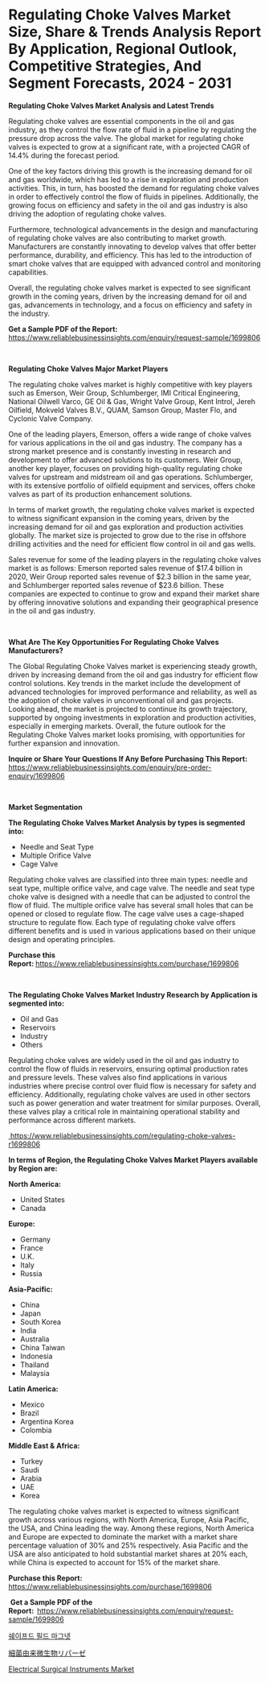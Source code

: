 <p><h1>Regulating Choke Valves Market Size, Share & Trends Analysis Report By Application, Regional Outlook, Competitive Strategies, And Segment Forecasts, 2024 - 2031</h1></p><p><strong>Regulating Choke Valves Market Analysis and Latest Trends</strong></p>
<p><p>Regulating choke valves are essential components in the oil and gas industry, as they control the flow rate of fluid in a pipeline by regulating the pressure drop across the valve. The global market for regulating choke valves is expected to grow at a significant rate, with a projected CAGR of 14.4% during the forecast period. </p><p>One of the key factors driving this growth is the increasing demand for oil and gas worldwide, which has led to a rise in exploration and production activities. This, in turn, has boosted the demand for regulating choke valves in order to effectively control the flow of fluids in pipelines. Additionally, the growing focus on efficiency and safety in the oil and gas industry is also driving the adoption of regulating choke valves.</p><p>Furthermore, technological advancements in the design and manufacturing of regulating choke valves are also contributing to market growth. Manufacturers are constantly innovating to develop valves that offer better performance, durability, and efficiency. This has led to the introduction of smart choke valves that are equipped with advanced control and monitoring capabilities.</p><p>Overall, the regulating choke valves market is expected to see significant growth in the coming years, driven by the increasing demand for oil and gas, advancements in technology, and a focus on efficiency and safety in the industry.</p></p>
<p><strong>Get a Sample PDF of the Report:&nbsp;</strong> <a href="https://www.reliablebusinessinsights.com/enquiry/request-sample/1699806">https://www.reliablebusinessinsights.com/enquiry/request-sample/1699806</a></p>
<p>&nbsp;</p>
<p><strong>Regulating Choke Valves Major Market Players</strong></p>
<p><p>The regulating choke valves market is highly competitive with key players such as Emerson, Weir Group, Schlumberger, IMI Critical Engineering, National Oilwell Varco, GE Oil & Gas, Wright Valve Group, Kent Introl, Jereh Oilfield, Mokveld Valves B.V., QUAM, Samson Group, Master Flo, and Cyclonic Valve Company. </p><p>One of the leading players, Emerson, offers a wide range of choke valves for various applications in the oil and gas industry. The company has a strong market presence and is constantly investing in research and development to offer advanced solutions to its customers. Weir Group, another key player, focuses on providing high-quality regulating choke valves for upstream and midstream oil and gas operations. Schlumberger, with its extensive portfolio of oilfield equipment and services, offers choke valves as part of its production enhancement solutions.</p><p>In terms of market growth, the regulating choke valves market is expected to witness significant expansion in the coming years, driven by the increasing demand for oil and gas exploration and production activities globally. The market size is projected to grow due to the rise in offshore drilling activities and the need for efficient flow control in oil and gas wells.</p><p>Sales revenue for some of the leading players in the regulating choke valves market is as follows: Emerson reported sales revenue of $17.4 billion in 2020, Weir Group reported sales revenue of $2.3 billion in the same year, and Schlumberger reported sales revenue of $23.6 billion. These companies are expected to continue to grow and expand their market share by offering innovative solutions and expanding their geographical presence in the oil and gas industry.</p></p>
<p>&nbsp;</p>
<p><strong>What Are The Key Opportunities For Regulating Choke Valves Manufacturers?</strong></p>
<p><p>The Global Regulating Choke Valves market is experiencing steady growth, driven by increasing demand from the oil and gas industry for efficient flow control solutions. Key trends in the market include the development of advanced technologies for improved performance and reliability, as well as the adoption of choke valves in unconventional oil and gas projects. Looking ahead, the market is projected to continue its growth trajectory, supported by ongoing investments in exploration and production activities, especially in emerging markets. Overall, the future outlook for the Regulating Choke Valves market looks promising, with opportunities for further expansion and innovation.</p></p>
<p><strong>Inquire or Share Your Questions If Any Before Purchasing This Report:</strong> <a href="https://www.reliablebusinessinsights.com/enquiry/pre-order-enquiry/1699806">https://www.reliablebusinessinsights.com/enquiry/pre-order-enquiry/1699806</a></p>
<p>&nbsp;</p>
<p><strong>Market Segmentation</strong></p>
<p><strong>The Regulating Choke Valves Market Analysis by types is segmented into:</strong></p>
<p><ul><li>Needle and Seat Type</li><li>Multiple Orifice Valve</li><li>Cage Valve</li></ul></p>
<p><p>Regulating choke valves are classified into three main types: needle and seat type, multiple orifice valve, and cage valve. The needle and seat type choke valve is designed with a needle that can be adjusted to control the flow of fluid. The multiple orifice valve has several small holes that can be opened or closed to regulate flow. The cage valve uses a cage-shaped structure to regulate flow. Each type of regulating choke valve offers different benefits and is used in various applications based on their unique design and operating principles.</p></p>
<p><strong>Purchase this Report:&nbsp;</strong><a href="https://www.reliablebusinessinsights.com/purchase/1699806">https://www.reliablebusinessinsights.com/purchase/1699806</a></p>
<p>&nbsp;</p>
<p><strong>The Regulating Choke Valves Market Industry Research by Application is segmented into:</strong></p>
<p><ul><li>Oil and Gas</li><li>Reservoirs</li><li>Industry</li><li>Others</li></ul></p>
<p><p>Regulating choke valves are widely used in the oil and gas industry to control the flow of fluids in reservoirs, ensuring optimal production rates and pressure levels. These valves also find applications in various industries where precise control over fluid flow is necessary for safety and efficiency. Additionally, regulating choke valves are used in other sectors such as power generation and water treatment for similar purposes. Overall, these valves play a critical role in maintaining operational stability and performance across different markets.</p></p>
<p><a href="https://www.reliablebusinessinsights.com/regulating-choke-valves-r1699806">&nbsp;https://www.reliablebusinessinsights.com/regulating-choke-valves-r1699806</a></p>
<p><strong>In terms of Region, the Regulating Choke Valves Market Players available by Region are:</strong></p>
<p>
    <p> <strong> North America: </strong>
        <ul>
            <li>United States</li>
            <li>Canada</li>
        </ul>
        </p> 
    <p> <strong> Europe: </strong>
        <ul>
            <li>Germany</li>
            <li>France</li>
            <li>U.K.</li>
            <li>Italy</li>
            <li>Russia</li>
        </ul>
        </p> 
    <p> <strong> Asia-Pacific: </strong>
        <ul>
            <li>China</li>
            <li>Japan</li>
            <li>South Korea</li>
            <li>India</li>
            <li>Australia</li>
            <li>China Taiwan</li>
            <li>Indonesia</li>
            <li>Thailand</li>
            <li>Malaysia</li>
        </ul>
        </p> 
    <p> <strong> Latin America: </strong>
        <ul>
            <li>Mexico</li>
            <li>Brazil</li>
            <li>Argentina Korea</li>
            <li>Colombia</li>
        </ul>
        </p> 
    <p> <strong> Middle East & Africa: </strong>
        <ul>
            <li>Turkey</li>
            <li>Saudi</li>
            <li>Arabia</li>
            <li>UAE</li>
            <li>Korea</li>
        </ul>
    </p>
    </p>
<p><p>The regulating choke valves market is expected to witness significant growth across various regions, with North America, Europe, Asia Pacific, the USA, and China leading the way. Among these regions, North America and Europe are expected to dominate the market with a market share percentage valuation of 30% and 25% respectively. Asia Pacific and the USA are also anticipated to hold substantial market shares at 20% each, while China is expected to account for 15% of the market share.</p></p>
<p><strong>Purchase this Report: </strong><a href="https://www.reliablebusinessinsights.com/purchase/1699806">https://www.reliablebusinessinsights.com/purchase/1699806</a></p>
<p>&nbsp;<strong>Get a Sample PDF of the Report:&nbsp;&nbsp;</strong><a href="https://www.reliablebusinessinsights.com/enquiry/request-sample/1699806">https://www.reliablebusinessinsights.com/enquiry/request-sample/1699806</a></p>
<p><strong></strong></p>
<p><p><a href="https://medium.com/@treyhettinger2023/%ED%98%95%ED%83%9C-%EC%9E%A5-%ED%95%84%EB%93%9C-%EC%9E%90%EC%84%9D-%EC%8B%9C%EC%9E%A5-%EB%B6%84%EC%84%9D-%EA%B7%B8-cagr-%EC%8B%9C%EC%9E%A5-%EC%84%B8%EB%B6%84%ED%99%94-%EB%B0%8F-%EC%84%B8%EA%B3%84-%EC%82%B0%EC%97%85-%EA%B0%9C%EC%9A%94-faec565a551f">쉐이프드 필드 마그넷</a></p><p><a href="https://github.com/sghwr779811674/Market-Research-Report-List-2/blob/main/8016429124692.md">細菌由来微生物リパーゼ</a></p><p><a href="https://github.com/lbird53714/Market-Research-Report-List-4/blob/main/electrical-surgical-instruments-market.md">Electrical Surgical Instruments Market</a></p></p>